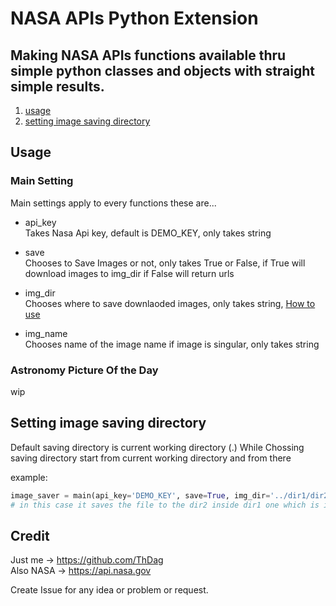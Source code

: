 # NASA APIs Python Extension

## Making NASA APIs functions available thru simple python classes and objects with straight simple results.

1. [usage](##Usage)
2. [setting image saving directory](##Setting-image-saving-directory)

## Usage
### Main Setting
Main settings apply to every functions these are...
- api_key  \
  Takes Nasa Api key, default is DEMO_KEY, only takes string

- save  \
  Chooses to Save Images or not, only takes True or False, if True will download images to img_dir if False will return urls

- img_dir  \
  Chooses where to save downlaoded images, only takes string, [How to use](##Setting-image-saving-directory)

- img_name  \
  Chooses name of the image name if image is singular, only takes string

### Astronomy Picture Of the Day
wip

## Setting image saving directory 
Default saving directory is current working directory (.) While Chossing saving directory start from current working directory
and from there 


example:
```Python
image_saver = main(api_key='DEMO_KEY', save=True, img_dir='../dir1/dir2')
# in this case it saves the file to the dir2 inside dir1 one which is inside current working directories parent directory
```


## Credit
Just me -> https://github.com/ThDag \
Also NASA -> https://api.nasa.gov

Create Issue for any idea or problem or request.
